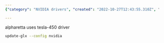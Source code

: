 ```yaml
---
{"category": "NVIDIA drivers", "created": "2022-10-27T12:43:55.310Z", "date": "2022-10-27 12:43:55", "description": "The article explores the options for replacing NVIDIA drivers without resorting to switching them. It suggests utilizing the tesla-450 driver specifically for Alpharetta, and provides a command for updating the GLX configuration with NVIDIA.", "modified": "2022-10-27T12:48:58.791Z", "tags": ["NVIDIA", "Drivers", "Alternatives", "tesla-450", "GLX Configuration", "Command Line"], "title": "Nvidia Driver Switch Alternatives"}

---
```


alpharetta uses tesla-450 driver

```bash
update-glx --config nvidia

```
